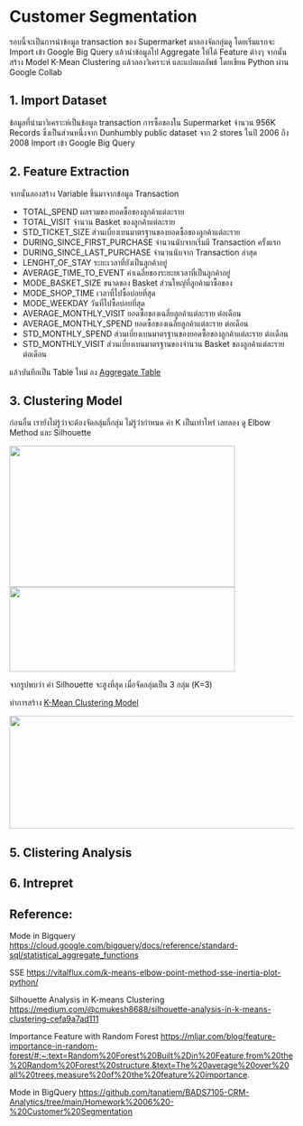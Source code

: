 # Customer Segmentation
รอบนี้จะเป็นการนำข้อมูล transaction ของ Supermarket มาลองจัดกลุ่มดู โดยเริ่มแรกจะ Import เข้า Google Big Query แล้วนำข้อมูลไป Aggregate ให้ได้ Feature ต่างๆ จากนั้นสร้าง Model K-Mean Clustering แล้วลองวิเคราะห์ และแปลผลลัพธ์ โดยเขียน Python ผ่าน Google Collab

## 1. Import Dataset
ข้อมูลที่นำมาวิเคราะห์เป็นข้อมูล transaction การซื้อของใน Supermarket จำนวน 956K Records ซึ่งเป็นส่วนหนึ่งจาก Dunhumbly public dataset จาก  2 stores ในปี  2006 ถึง 2008 Import เข้า Google Big Query 
## 2. Feature Extraction
จากนั้นลองสร้าง Variable ขึ้นมาจากข้อมูล Transaction
* TOTAL_SPEND ผลรวมของยอดซื้อของลูกค้าแต่ละราย
* TOTAL_VISIT จำนวน Basket ของลูกค้าแต่ละราย
* STD_TICKET_SIZE ส่วนเบี่ยงเบนมาตรฐานของยอดซื้อของลูกค้าแต่ละราย
* DURING_SINCE_FIRST_PURCHASE จำนวนนับจากเริ่มมี Transaction ครั้งแรก
* DURING_SINCE_LAST_PURCHASE จำนวนนับจาก Transaction ล่าสุด
* LENGHT_OF_STAY ระยะเวลาที่ยังเป็นลูกค้าอยู่
* AVERAGE_TIME_TO_EVENT ค่าเฉลี่ยของระยะยเวลาที่เป็นลูกค้าอยู่
* MODE_BASKET_SIZE ขนาดของ Basket ส่วนใหญ่ที่ลูกค้ามาซื้อของ
* MODE_SHOP_TIME เวลาที่ไปซื้อบ่อยที่สุด
* MODE_WEEKDAY วันที่ไปซื้อบ่อยที่สุด
* AVERAGE_MONTHLY_VISIT ยอดซื้อของเฉลี่ยลูกค้าแต่ละราย ต่อเดือน
* AVERAGE_MONTHLY_SPEND ยอดซื้อของเฉลี่ยลูกค้าแต่ละราย ต่อเดือน
* STD_MONTHLY_SPEND ส่วนเบี่ยงเบนมาตรฐานของยอดซื้อของลูกค้าแต่ละราย ต่อเดือน
* STD_MONTHLY_VISIT ส่วนเบี่ยงเบนมาตรฐานของจำนวน Basket ของลูกค้าแต่ละราย ต่อเดือน

แล้วบันทึกเป็น Table ใหม่ ลง [Aggregate Table](https://github.com/yakonaru/BADS7105/blob/main/Homework%2006%20%E2%80%93%20Customer%20Segmentation/create_table_aggregate.sql)

## 3. Clustering Model
ก่อนอื่น เรายังไม่รู้ว่าจะต้องจัดกลุ่มกี่กลุ่ม ไม่รู้ว่ากำหนด ค่า K เป็นเท่าไหร่ เลยลอง ดู Elbow Method และ Silhouette 

<img src="https://github.com/yakonaru/BADS7105/blob/main/Homework%2006%20%E2%80%93%20Customer%20Segmentation/image/SSE.png" data-canonical-src="https://github.com/yakonaru/BADS7105/blob/main/Homework%2006%20%E2%80%93%20Customer%20Segmentation/image/SSE.png" width="400" height="250" />


<img src="https://github.com/yakonaru/BADS7105/blob/main/Homework%2006%20%E2%80%93%20Customer%20Segmentation/image/Silhouette.png" data-canonical-src="https://github.com/yakonaru/BADS7105/blob/main/Homework%2006%20%E2%80%93%20Customer%20Segmentation/image/Silhouette.png" width="400" height="150" />

จากรูปพบว่า ค่า Silhouette จะสูงที่สุด เมื่อจัดกลุ่มเป็น 3 กลุ่ม (K=3)

ทำการสร้าง  [K-Mean Clustering Model](https://github.com/yakonaru/BADS7105/blob/main/Homework%2006%20%E2%80%93%20Customer%20Segmentation/create_model.sql)


<img src="https://github.com/yakonaru/BADS7105/blob/main/Homework%2006%20%E2%80%93%20Customer%20Segmentation/image/clustering.png" data-canonical-src="https://github.com/yakonaru/BADS7105/blob/main/Homework%2006%20%E2%80%93%20Customer%20Segmentation/image/clustering.png" width="600" height="200" />


## 5. Clistering Analysis

## 6. Intrepret



## Reference:
Mode in Bigquery
https://cloud.google.com/bigquery/docs/reference/standard-sql/statistical_aggregate_functions

SSE
https://vitalflux.com/k-means-elbow-point-method-sse-inertia-plot-python/

Silhouette Analysis in K-means Clustering
https://medium.com/@cmukesh8688/silhouette-analysis-in-k-means-clustering-cefa9a7ad111

Importance Feature with Random Forest
https://mljar.com/blog/feature-importance-in-random-forest/#:~:text=Random%20Forest%20Built%2Din%20Feature,from%20the%20Random%20Forest%20structure.&text=The%20average%20over%20all%20trees,measure%20of%20the%20feature%20importance.

Mode in BigQuery
https://github.com/tanatiem/BADS7105-CRM-Analytics/tree/main/Homework%2006%20-%20Customer%20Segmentation